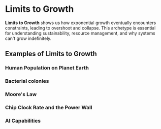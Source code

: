 # Limits to Growth

**Limits to Growth** shows us how exponential growth eventually encounters constraints, 
leading to overshoot and collapse. This archetype is essential for understanding sustainability, 
resource management, and why systems can't grow indefinitely.

## Examples of Limits to Growth

### Human Population on Planet Earth

### Bacterial colonies

### Moore's Law

### Chip Clock Rate and the Power Wall

### AI Capabilities

